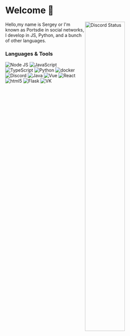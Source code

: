 # Welcome 👋

<a href="https://discord.com/users/967308327367364648" target="_blank">
  <img width="50%" align="right" alt="Discord Status" src="https://lanyard.cnrad.dev/api/967308327367364648?theme=light&borderRadius=5px">
<a />

Hello,my name is Sergey or I'm known as Portsdie in social networks, I develop in JS, Python, and a bunch of other languages.

### Languages & Tools
<img alt="Node JS" src="https://img.shields.io/badge/-Node%20JS-43853d?style=flat-square&logo=Node.js&logoColor=white" /> <img alt="JavaScript" src="https://img.shields.io/badge/-JavaScript-edb200?style=flat-square&logo=javascript&logoColor=white" /> <img alt="TypeScript" src="https://img.shields.io/badge/-TypeScript-235a96?style=flat-square&logo=typescript&logoColor=white" /> <img alt="Python" src="https://img.shields.io/badge/-Python-397ab2?style=flat-square&logo=Python&logoColor=white" /> <img alt="docker" src="https://img.shields.io/badge/-Docker-1390b6?style=flat-square&logo=Docker&logoColor=white" /> <img alt="Discord" src="https://img.shields.io/badge/-Discord-36393F?style=flat-square&logo=discord&logoColor=white" />  <img alt="Java" src="https://img.shields.io/badge/-Java-1a2b34?style=flat-square&logo=Java&logoColor=white" /> <img alt="Vue" src="https://img.shields.io/badge/-Vue-384960?style=flat-square&logo=vue.js&logoColor=white" /> <img alt="React" src="https://img.shields.io/badge/-React-384960?style=flat-square&logo=react&logoColor=white" /> <img alt="html5" src="https://img.shields.io/badge/-HTML5-E34F26?style=flat-square&logo=html5&logoColor=white" /> <img alt="Flask" src="https://img.shields.io/badge/-Flask-1a2b34?style=flat-square&logo=flask&logoColor=white" /> <img alt="VK" src="https://img.shields.io/badge/-VK-1a2b34?style=flat-square&logo=VK&logoColor=white" />




